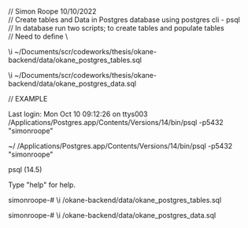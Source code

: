 // Simon Roope 10/10/2022 \
// Create tables and Data in Postgres database using postgres cli - psql \
// In database run two scripts; to create tables and populate tables \
// Need to define <Your-Local-Dir> \

\i ~/Documents/scr/codeworks/thesis/okane-backend/data/okane_postgres_tables.sql 

\i ~/Documents/scr/codeworks/thesis/okane-backend/data/okane_postgres_data.sql

// EXAMPLE

Last login: Mon Oct 10 09:12:26 on ttys003
/Applications/Postgres.app/Contents/Versions/14/bin/psql -p5432 "simonroope"

 ~/ /Applications/Postgres.app/Contents/Versions/14/bin/psql -p5432 "simonroope"

psql (14.5)

Type "help" for help.

simonroope-# \i <Your-Local-Dir>/okane-backend/data/okane_postgres_tables.sql

simonroope-# \i <Your-Local-Dir>/okane-backend/data/okane_postgres_data.sql
